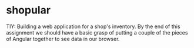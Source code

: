 # shopular
TIY: Building a web application for a shop's inventory. By the end of this assignment we should have a basic grasp of putting a couple of the pieces of Angular together to see data in our browser.
